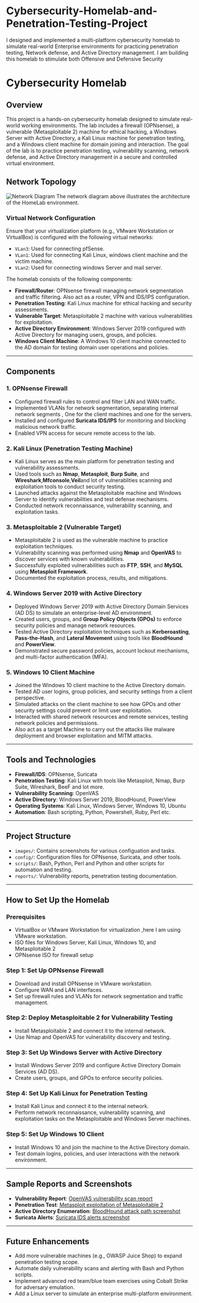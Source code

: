# Cybersecurity-Homelab-and-Penetration-Testing-Project
I designed and implemented a multi-platform cybersecurity homelab to simulate real-world Enterprise environments for practicing penetration testing, Network defense, and Active Directory management. I am building this homelab to stimulate both Offensive and Defensive Security
# Cybersecurity Homelab

## Overview
This project is a hands-on cybersecurity homelab designed to simulate real-world working environments. The lab includes a firewall (OPNsense), a vulnerable (Metasploitable 2) machine for ethical hacking, a Windows Server with Active Directory, a Kali Linux machine for penetration testing, and a Windows client machine for domain joining and interaction. The goal of the lab is to practice penetration testing, vulnerability scanning, network defense, and Active Directory management in a secure and controlled virtual environment.

## Network Topology
![Network Diagram](Network_Topology.png)
The network diagram above illustrates the architecture of the HomeLab environment.
### Virtual Network Configuration

Ensure that your virtualization platform (e.g., VMware Workstation or VirtualBox) is configured with the following virtual networks:

- `VLan3`: Used for connecting pfSense.
- `VLan1`: Used for connecting Kali Linux, windows client machine and the victim machine.
- `VLan2`: Used for connecting windows Server and mail server.

The homelab consists of the following components:
- **Firewall/Router**: OPNsense firewall managing network segmentation and traffic filtering. Also act as a router, VPN and IDS/IPS configuration.
- **Penetration Testing**: Kali Linux machine for ethical hacking and security assessments.
- **Vulnerable Target**: Metasploitable 2 machine with various vulnerabilities for exploitation.
- **Active Directory Environment**: Windows Server 2019 configured with Active Directory for managing users, groups, and policies.
- **Windows Client Machine**: A Windows 10 client machine connected to the AD domain for testing domain user operations and policies.

---

## Components

### 1. **OPNsense Firewall**
- Configured firewall rules to control and filter LAN and WAN traffic.
- Implemented VLANs for network segmentation, separating internal network segments , One for the client machines and one for the servers.
- Installed and configured **Suricata IDS/IPS** for monitoring and blocking malicious network traffic.
- Enabled VPN access for secure remote access to the lab.

### 2. **Kali Linux (Penetration Testing Machine)**
- Kali Linux serves as the main platform for penetration testing and vulnerability assessments.
- Used tools such as **Nmap**, **Metasploit**, **Burp Suite**, and **Wireshark**,**Mfconsole**,**Veil**and lot of vulnerablities scanning and exploitation tools to conduct security testing.
- Launched attacks against the Metasploitable machine and Windows Server to identify vulnerabilities and test defense mechanisms.
- Conducted network reconnaissance, vulnerability scanning, and exploitation tasks.

### 3. **Metasploitable 2 (Vulnerable Target)**
- Metasploitable 2 is used as the vulnerable machine to practice exploitation techniques.
- Vulnerability scanning was performed using **Nmap** and **OpenVAS** to discover services with known vulnerabilities.
- Successfully exploited vulnerabilities such as **FTP**, **SSH**, and **MySQL** using **Metasploit Framework**.
- Documented the exploitation process, results, and mitigations.

### 4. **Windows Server 2019 with Active Directory**
- Deployed Windows Server 2019 with Active Directory Domain Services (AD DS) to simulate an enterprise-level AD environment.
- Created users, groups, and **Group Policy Objects (GPOs)** to enforce security policies and manage network resources.
- Tested Active Directory exploitation techniques such as **Kerberoasting**, **Pass-the-Hash**, and **Lateral Movement** using tools like **BloodHound** and **PowerView**.
- Demonstrated secure password policies, account lockout mechanisms, and multi-factor authentication (MFA).

### 5. **Windows 10 Client Machine**
- Joined the Windows 10 client machine to the Active Directory domain.
- Tested AD user logins, group policies, and security settings from a client perspective.
- Simulated attacks on the client machine to see how GPOs and other security settings could prevent or limit user exploitation.
- Interacted with shared network resources and remote services, testing network policies and permissions.
- Also act as a target Machine to carry out the attacks like malware deployment and browser exploitation and MITM attacks.

---

## Tools and Technologies

- **Firewall/IDS**: OPNsense, Suricata
- **Penetration Testing**: Kali Linux with tools like Metasploit, Nmap, Burp Suite, Wireshark, BeeF and lot more.
- **Vulnerability Scanning**: OpenVAS
- **Active Directory**: Windows Server 2019, BloodHound, PowerView
- **Operating Systems**: Kali Linux, Windows Server, Windows 10, Ubuntu
- **Automation**: Bash scripting, Python, Powershell, Ruby, Perl etc.

---

## Project Structure

- `images/`: Contains screenshots for various configuation and tasks.
- `config/`: Configuration files for OPNsense, Suricata, and other tools.
- `scripts/`: Bash, Python, Perl and Python and other scripts for automation and testing.
- `reports/`: Vulnerability reports, penetration testing documentation.

---

## How to Set Up the Homelab

### Prerequisites
- VirtualBox or VMware Workstation for virtualization ,here I am using VMware workstation.
- ISO files for Windows Server, Kali Linux, Windows 10, and Metasploitable 2
- OPNsense ISO for firewall setup

### Step 1: Set Up OPNsense Firewall
- Download and install OPNsense in VMware workstation.
- Configure WAN and LAN interfaces.
- Set up firewall rules and VLANs for network segmentation and traffic management.

### Step 2: Deploy Metasploitable 2 for Vulnerability Testing
- Install Metasploitable 2 and connect it to the internal network.
- Use Nmap and OpenVAS for vulnerability discovery and testing.

### Step 3: Set Up Windows Server with Active Directory
- Install Windows Server 2019 and configure Active Directory Domain Services (AD DS).
- Create users, groups, and GPOs to enforce security policies.

### Step 4: Set Up Kali Linux for Penetration Testing
- Install Kali Linux and connect it to the internal network.
- Perform network reconnaissance, vulnerability scanning, and exploitation tasks on the Metasploitable and Windows Server machines.

### Step 5: Set Up Windows 10 Client
- Install Windows 10 and join the machine to the Active Directory domain.
- Test domain logins, policies, and user interactions with the network environment.
---

## Sample Reports and Screenshots

- **Vulnerability Report**: [OpenVAS vulnerability scan report](reports/openvas-report.pdf)
- **Penetration Test**: [Metasploit exploitation of Metasploitable 2](reports/metasploit-report.pdf)
- **Active Directory Enumeration**: [BloodHound attack path screenshot](images/bloodhound-attack-path.png)
- **Suricata Alerts**: [Suricata IDS alerts screenshot](images/suricata-alerts.png)

---

## Future Enhancements

- Add more vulnerable machines (e.g., OWASP Juice Shop) to expand penetration testing scope.
- Automate daily vulnerability scans and alerting with Bash and Python scripts.
- Implement advanced red team/blue team exercises using Cobalt Strike for adversary emulation.
- Add a Linux server to simulate an enterprise multi-platform environment.


